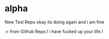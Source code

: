 # alpha
New Test Repo
okay its doing again and i am fine

:> from Github Repo.!
i have fucked up your life.!

